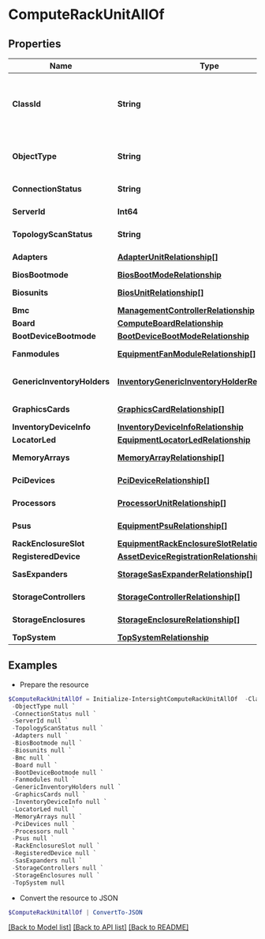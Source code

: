 # ComputeRackUnitAllOf
## Properties

Name | Type | Description | Notes
------------ | ------------- | ------------- | -------------
**ClassId** | **String** | The fully-qualified name of the instantiated, concrete type. This property is used as a discriminator to identify the type of the payload when marshaling and unmarshaling data. | [default to "compute.RackUnit"]
**ObjectType** | **String** | The fully-qualified name of the instantiated, concrete type. The value should be the same as the &#39;ClassId&#39; property. | [default to "compute.RackUnit"]
**ConnectionStatus** | **String** | Connectivity Status of RackUnit to Switch - A or B or AB. | [optional] [readonly] 
**ServerId** | **Int64** | RackUnit ID that uniquely identifies the server. | [optional] [readonly] 
**TopologyScanStatus** | **String** | To maintain the Topology workflow run status. | [optional] 
**Adapters** | [**AdapterUnitRelationship[]**](AdapterUnitRelationship.md) | An array of relationships to adapterUnit resources. | [optional] [readonly] 
**BiosBootmode** | [**BiosBootModeRelationship**](BiosBootModeRelationship.md) |  | [optional] 
**Biosunits** | [**BiosUnitRelationship[]**](BiosUnitRelationship.md) | An array of relationships to biosUnit resources. | [optional] [readonly] 
**Bmc** | [**ManagementControllerRelationship**](ManagementControllerRelationship.md) |  | [optional] 
**Board** | [**ComputeBoardRelationship**](ComputeBoardRelationship.md) |  | [optional] 
**BootDeviceBootmode** | [**BootDeviceBootModeRelationship**](BootDeviceBootModeRelationship.md) |  | [optional] 
**Fanmodules** | [**EquipmentFanModuleRelationship[]**](EquipmentFanModuleRelationship.md) | An array of relationships to equipmentFanModule resources. | [optional] [readonly] 
**GenericInventoryHolders** | [**InventoryGenericInventoryHolderRelationship[]**](InventoryGenericInventoryHolderRelationship.md) | An array of relationships to inventoryGenericInventoryHolder resources. | [optional] [readonly] 
**GraphicsCards** | [**GraphicsCardRelationship[]**](GraphicsCardRelationship.md) | An array of relationships to graphicsCard resources. | [optional] 
**InventoryDeviceInfo** | [**InventoryDeviceInfoRelationship**](InventoryDeviceInfoRelationship.md) |  | [optional] 
**LocatorLed** | [**EquipmentLocatorLedRelationship**](EquipmentLocatorLedRelationship.md) |  | [optional] 
**MemoryArrays** | [**MemoryArrayRelationship[]**](MemoryArrayRelationship.md) | An array of relationships to memoryArray resources. | [optional] 
**PciDevices** | [**PciDeviceRelationship[]**](PciDeviceRelationship.md) | An array of relationships to pciDevice resources. | [optional] [readonly] 
**Processors** | [**ProcessorUnitRelationship[]**](ProcessorUnitRelationship.md) | An array of relationships to processorUnit resources. | [optional] 
**Psus** | [**EquipmentPsuRelationship[]**](EquipmentPsuRelationship.md) | An array of relationships to equipmentPsu resources. | [optional] [readonly] 
**RackEnclosureSlot** | [**EquipmentRackEnclosureSlotRelationship**](EquipmentRackEnclosureSlotRelationship.md) |  | [optional] 
**RegisteredDevice** | [**AssetDeviceRegistrationRelationship**](AssetDeviceRegistrationRelationship.md) |  | [optional] 
**SasExpanders** | [**StorageSasExpanderRelationship[]**](StorageSasExpanderRelationship.md) | An array of relationships to storageSasExpander resources. | [optional] 
**StorageControllers** | [**StorageControllerRelationship[]**](StorageControllerRelationship.md) | An array of relationships to storageController resources. | [optional] 
**StorageEnclosures** | [**StorageEnclosureRelationship[]**](StorageEnclosureRelationship.md) | An array of relationships to storageEnclosure resources. | [optional] [readonly] 
**TopSystem** | [**TopSystemRelationship**](TopSystemRelationship.md) |  | [optional] 

## Examples

- Prepare the resource
```powershell
$ComputeRackUnitAllOf = Initialize-IntersightComputeRackUnitAllOf  -ClassId null `
 -ObjectType null `
 -ConnectionStatus null `
 -ServerId null `
 -TopologyScanStatus null `
 -Adapters null `
 -BiosBootmode null `
 -Biosunits null `
 -Bmc null `
 -Board null `
 -BootDeviceBootmode null `
 -Fanmodules null `
 -GenericInventoryHolders null `
 -GraphicsCards null `
 -InventoryDeviceInfo null `
 -LocatorLed null `
 -MemoryArrays null `
 -PciDevices null `
 -Processors null `
 -Psus null `
 -RackEnclosureSlot null `
 -RegisteredDevice null `
 -SasExpanders null `
 -StorageControllers null `
 -StorageEnclosures null `
 -TopSystem null
```

- Convert the resource to JSON
```powershell
$ComputeRackUnitAllOf | ConvertTo-JSON
```

[[Back to Model list]](../README.md#documentation-for-models) [[Back to API list]](../README.md#documentation-for-api-endpoints) [[Back to README]](../README.md)

